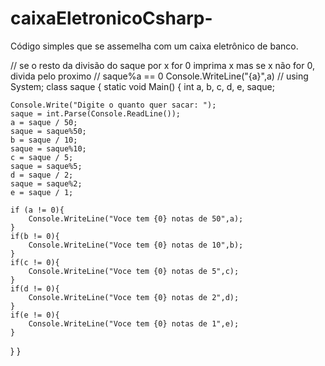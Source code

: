 # caixaEletronicoCsharp-
Código simples que se assemelha com um caixa eletrônico de banco. 




// se o resto da divisão do saque por x for 0 imprima x mas se x não for 0, divida pelo proximo
// saque%a == 0 Console.WriteLine("{a}",a)
// 
using System;
class saque {
  static void Main() {
 int a, b, c, d, e, saque;
   
    Console.Write("Digite o quanto quer sacar: ");
    saque = int.Parse(Console.ReadLine());
    a = saque / 50;
    saque = saque%50;
    b = saque / 10;
    saque = saque%10;
    c = saque / 5;
    saque = saque%5;
    d = saque / 2;
    saque = saque%2;
    e = saque / 1;
    
    if (a != 0){
        Console.WriteLine("Voce tem {0} notas de 50",a);
    }
    if(b != 0){
        Console.WriteLine("Voce tem {0} notas de 10",b);
    }
    if(c != 0){
        Console.WriteLine("Voce tem {0} notas de 5",c);
    }
    if(d != 0){
        Console.WriteLine("Voce tem {0} notas de 2",d);
    }
    if(e != 0){
        Console.WriteLine("Voce tem {0} notas de 1",e);
    }

  }
}




